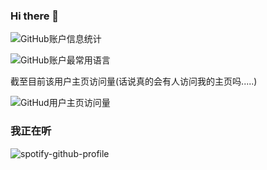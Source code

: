 ### Hi there 👋

![GitHub账户信息统计](https://github-stats.ubrong.com/api?username=viopsa233&show_icons=true&theme=tokyonight)

![GitHub账户最常用语言](https://github-stats.ubrong.com/api/top-langs/?username=viopsa233&layout=compact&theme=tokyonight)


截至目前该用户主页访问量(话说真的会有人访问我的主页吗.....)

![GitHud用户主页访问量](https://count.getloli.com/get/@:viopsa233)


### 我正在听

![spotify-github-profile](https://spotify-github-profile.vercel.app/api/view.svg?uid=31rhxxkbifvfknvnuimmhm5fqzya&redirect=true][https://spotify-github-profile.vercel.app/api/view.svg?uid=31rhxxkbifvfknvnuimmhm5fqzya&cover_image=true&theme=default&show_offline=true&background_color=121212&interchange=true&bar_color_cover=true)
<!--
**viopsa233/viopsa233** is a ✨ _special_ ✨ repository because its `README.md` (this file) appears on your GitHub profile.

Here are some ideas to get you started:

- 🔭 I’m currently working on ...
- 🌱 I’m currently learning ...
- 👯 I’m looking to collaborate on ...
- 🤔 I’m looking for help with ...
- 💬 Ask me about ...
- 📫 How to reach me: ...
- 😄 Pronouns: ...
- ⚡ Fun fact: ...
-->


